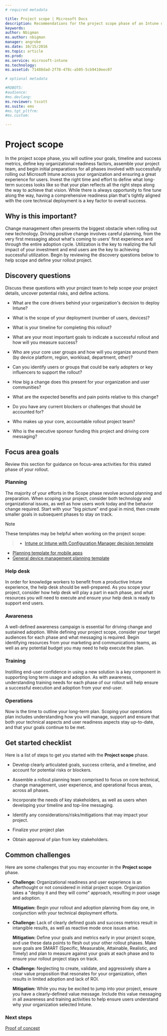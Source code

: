 ```yaml
---
# required metadata

title: Project scope | Microsoft Docs
description: Recommendations for the project scope phase of an Intune deployment.
keywords:
author: Nbigmanms.author: nbigman
manager: angrobe
ms.date: 10/15/2016
ms.topic: article
ms.prod:
ms.service: microsoft-intune
ms.technology:
ms.assetid: 71488dad-2f78-478c-a505-5cb9410eec07

# optional metadata

#ROBOTS:
#audience:
#ms.devlang:
ms.reviewer: tscott
ms.suite: ems
#ms.tgt_pltfrm:
#ms.custom:

---
```


# Project scope
In the project scope phase, you will outline your goals, timeline and success metrics, define key organizational readiness factors, assemble your project team, and begin initial preparations for all phases involved with successfully rolling out Microsoft Intune across your organization and ensuring a great experience for users.
Invest the right time and effort to define what long-term success looks like so that your plan reflects all the right steps along the way to achieve that vision. While there is always opportunity to fine tune along the way, having a comprehensive readiness plan that's tightly aligned with the core technical deployment is a key factor to overall success.

## Why is this important?
Change management often presents the biggest obstacle when rolling out new technology. Driving positive change involves careful planning, from the very first messaging about what's coming to users' first experience and through the entire adoption cycle. Utilization is the key to realizing the full impact of your investment and end users are the key to achieving successful utilization.
Begin by reviewing the discovery questions below to help scope and define your rollout project.

## Discovery questions
Discuss these questions with your project team to help scope your project details, uncover potential risks, and define actions.

-   What are the core drivers behind your organization's decision to deploy Intune?

-   What is the scope of your deployment (number of users, devices)?
-   What is your timeline for completing this rollout?

-   What are your most important goals to indicate a successful rollout and how will you measure success?

-   Who are your core user groups and how will you organize around them (by device platform, region, workload, department, other)?

-   Can you identify users or groups that could be early adopters or key influencers to support the rollout?

-   How big a change does this present for your organization and user communities?

-   What are the expected benefits and pain points relative to this change?

-   Do you have any current blockers or challenges that should be accounted for?

-   Who makes up your core, accountable rollout project team?

-   Who is the executive sponsor funding this project and driving core messaging?

## Focus area goals
Review this section for guidance on focus-area activities for this stated phase of your rollout.

### Planning

The majority of your efforts in the Scope phase revolve around planning and preparation. When scoping your project, consider both technology and organizational issues, as well as how users work today and the behavior change required. Start with your "big picture" end goal in mind, then create smaller goals in subsequent phases to stay on track.


 > [!NOTE]
 >
 > These templates may be helpful when working on the project scope:
 > > - [Intune or Intune with Configuration Manager decision template](https://gallery.technet.microsoft.com/Intune-or-Intune-with-900e8a78)
 > - [Planning template for mobile apps](https://gallery.technet.microsoft.com/Mobile-app-planning-18689d59)
>- [General device management planning template](https://gallery.technet.microsoft.com/General-device-management-334c3792)

### Help desk
In order for knowledge workers to benefit from a productive Intune experience, the help desk should be well-prepared. As you scope your project, consider how help desk will play a part in each phase, and what resources you will need to execute and ensure your help desk is ready to support end users.

### Awareness
A well-defined awareness campaign is essential for driving change and sustained adoption. While defining your project scope, consider your target audiences for each phase and what messaging is required. Begin identifying resources from your marketing and communications teams, as well as any potential budget you may need to help execute the plan.

### Training
Instilling end-user confidence in using a new solution is a key component in supporting long term usage and adoption. As with awareness, understanding training needs for each phase of our rollout will help ensure a successful execution and adoption from your end-user.

### Operations
Now is the time to outline your long-term plan. Scoping your operations plan includes understanding how you will manage, support and ensure that both your technical aspects and user readiness aspects stay up-to-date, and that your goals continue to be met.

## Get started checklist
Here is a list of steps to get you started with the **Project scope** phase.

-   Develop clearly articulated goals, success criteria, and a timeline, and account for potential risks or blockers.

-   Assemble a rollout planning team comprised to focus on core technical, change management, user experience, and operational focus areas, across all phases.

-   Incorporate the needs of key stakeholders, as well as users when developing your timeline and top-line messaging.

-   Identify any considerations/risks/mitigations that may impact your project.

-   Finalize your project plan

-   Obtain approval of plan from key stakeholders.

## Common challenges
Here are some  challenges that you may encounter in the **Project scope** phase.

-   **Challenge:** Organizational readiness and user experience is an afterthought or not considered in initial project scope. Organization takes a "deploy it and they will come" approach, resulting in poor usage and adoption.

    **Mitigation:** Begin your rollout and adoption planning from day one, in conjunction with your technical deployment efforts.

-   **Challenge:** Lack of clearly defined goals and success metrics result in intangible results, as well as reactive mode once issues arise.

    **Mitigation:** Define your goals and metrics early in your project scope, and use these data points to flesh out your other rollout phases. Make sure goals are SMART (Specific, Measurable, Attainable, Realistic, and Timely) and plan to measure against your goals at each phase and to ensure your rollout project stays on track.

-   **Challenge:** Neglecting to create, validate, and aggressively share a clear value proposition that resonates for your organization, often results in limited adoption and lack of ROI.

    **Mitigation:** While you may be excited to jump into your project, ensure you have a clearly-defined value message. Include this value messaging in all awareness and training activities to help ensure users understand why your organization selected Intune.

### Next steps
[Proof of concept](proof-of-concept.md)
